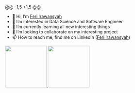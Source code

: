 @@ -1,5 +1,5 @@
<!-- <img src="https://i.pinimg.com/originals/df/0e/ff/df0eff785a1e674a7cc51fb08920af9d.gif"/> -->

- 👋 Hi, I’m <a href="https://github.com/Snakesystem"> Feri Irawansyah </a>
- 👀 I’m interested in Data Science and Software Engineer
- 🌱 I’m currently learning all new interesting things
- 💞️ I’m looking to collaborate on my interesting project 
- 📫 How to reach me, find me on LinkedIn (<a href="https://www.linkedin.com/in/feri-irawansyah/">Feri Irawansyah</a>)
<!---
snakesystem/snakesystem is a ✨ special ✨ repository because its `README.md` (this file) appears on your GitHub profile.
You can click the Preview link to take a look at your changes. --->
<a href="https://github.com/snakesystem">
  <img height="137px" src="https://github-readme-stats.vercel.app/api?username=snakesystem&hide_title=true&hide_border=true&show_icons=true&include_all_commits=true&count_private=true&line_height=21&text_color=000&icon_color=000&bg_color=0,ea6161,FFDE59&theme=graywhite" />
  <!-- wi*quL3fcV -->
  <img height="137px" src="https://github-readme-stats.vercel.app/api/top-langs/?username=snakesystem&hide=html&hide_title=true&hide_border=true&layout=compact&langs_count=6&exclude_repo=comp426,Redventures-Movie-Quotes&text_color=fff&icon_color=fff&theme=dracula" />
</a>
<!-- Stats -->
<!--
![Github Stats](https://github-readme-stats.vercel.app/api?username=Snakesystem&bg_color=30,e96443,904e95&title_color=fff&text_color=fff)
![](https://raw.githubusercontent.com/snakesystem/github-stats-transparent/output/generated/overview.svg)
![](https://raw.githubusercontent.com/snakesystem/github-stats-transparent/output/generated/languages.svg)
